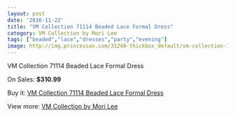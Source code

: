 ```yaml
---
layout: post
date: '2016-11-22'
title: "VM Collection 71114 Beaded Lace Formal Dress"
category: VM Collection by Mori Lee
tags: ["beaded","lace","dresses","party","evening"]
image: http://img.princessan.com/31240-thickbox_default/vm-collection-71114-beaded-lace-formal-dress.jpg
---
```

VM Collection 71114 Beaded Lace Formal Dress

On Sales: **$310.99**
<a href="https://www.princessan.com/en/vm-collection-by-mori-lee/14175-vm-collection-71114-beaded-lace-formal-dress.html"><amp-img layout="responsive" width="600" height="600" src="//img.princessan.com/31240-thickbox_default/vm-collection-71114-beaded-lace-formal-dress.jpg" alt="VM Collection 71114 Beaded Lace Formal Dress 0" /></a>
<a href="https://www.princessan.com/en/vm-collection-by-mori-lee/14175-vm-collection-71114-beaded-lace-formal-dress.html"><amp-img layout="responsive" width="600" height="600" src="//img.princessan.com/31241-thickbox_default/vm-collection-71114-beaded-lace-formal-dress.jpg" alt="VM Collection 71114 Beaded Lace Formal Dress 1" /></a>
<a href="https://www.princessan.com/en/vm-collection-by-mori-lee/14175-vm-collection-71114-beaded-lace-formal-dress.html"><amp-img layout="responsive" width="600" height="600" src="//img.princessan.com/31242-thickbox_default/vm-collection-71114-beaded-lace-formal-dress.jpg" alt="VM Collection 71114 Beaded Lace Formal Dress 2" /></a>
<a href="https://www.princessan.com/en/vm-collection-by-mori-lee/14175-vm-collection-71114-beaded-lace-formal-dress.html"><amp-img layout="responsive" width="600" height="600" src="//img.princessan.com/31243-thickbox_default/vm-collection-71114-beaded-lace-formal-dress.jpg" alt="VM Collection 71114 Beaded Lace Formal Dress 3" /></a>

Buy it: [VM Collection 71114 Beaded Lace Formal Dress](https://www.princessan.com/en/vm-collection-by-mori-lee/14175-vm-collection-71114-beaded-lace-formal-dress.html "VM Collection 71114 Beaded Lace Formal Dress")

View more: [VM Collection by Mori Lee](https://www.princessan.com/en/73-vm-collection-by-mori-lee "VM Collection by Mori Lee")